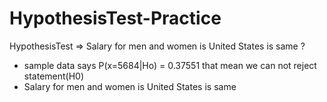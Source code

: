 # HypothesisTest-Practice

HypothesisTest => Salary for men and women is United States is same ?
- sample data says P(x=5684|Ho) = 0.37551 that mean we can not reject statement(H0)
- Salary for men and women is United States is same
